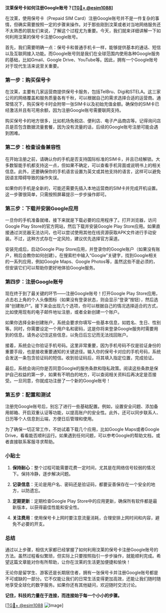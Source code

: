 **汶莱保号卡如何注册Google账号？[[TG💪+ @esim1088](https://t.me/s/esim1088)]**

在汶莱，使用保号卡（Prepaid SIM Card）注册Google账号并不是一件复杂的事情，但确实需要按照一定的步骤来操作。对于那些刚到汶莱或者对当地网络服务还不太熟悉的朋友们来说，了解这个过程尤为重要。今天，我们就来详细讲解一下如何利用汶莱的保号卡注册Google账号。

首先，我们需要明确一点：保号卡和普通手机卡一样，能够提供基本的通话、短信以及互联网接入功能。而Google账号则是我们在全球范围内使用各种Google服务的基础，比如Gmail、Google Drive、YouTube等。因此，拥有一个Google账号对于现代生活来说至关重要。

### 第一步：购买保号卡

在汶莱，主要有几家运营商提供保号卡服务，包括TelBru、Digi和STELA。这三家公司的网络覆盖和服务质量各有千秋，可以根据自己的需求选择合适的运营商。通常情况下，购买保号卡时会附带一张SIM卡以及初始充值金额。确保你的SIM卡已经激活并且有可用余额，因为注册Google账号需要联网支持。

购买保号卡的地方很多，比如机场免税店、便利店、电子产品商店等。记得询问店员是否包含数据流量套餐，因为没有流量的话，后续的Google账号注册可能会遇到困难。

### 第二步：检查设备兼容性

在开始注册之前，请确认你的手机是否支持国际标准的SIM卡，并且已经解锁。大多数智能手机都支持这一点，但如果不确定，可以查看手机背面或说明书上的相关信息。此外，还要确保你的手机语言设置为英文或其他支持的语言，这样可以避免因语言障碍导致的操作失误。

如果你的手机是全新的，可能还需要先插入本地运营商的SIM卡并完成开机设置。这一步骤很简单，只需按照屏幕提示一步步操作即可。

### 第三步：下载并安装Google应用

一旦你的手机准备就绪，接下来就是下载必要的应用程序了。打开浏览器，访问Google Play Store的官方网站，然后下载并安装Google Play Store应用。如果直接通过浏览器无法访问，也可以尝试使用其他在线资源获取APK文件进行手动安装。不过，这种方式存在一定风险，建议优先选择官方渠道。

安装完成后，启动Google Play Store应用，并登录你的Google账户（如果没有账户，稍后会教你如何创建）。在搜索栏中输入“Google”关键字，找到Google相关的一系列应用，例如Google Maps、Google Photos等，虽然这些不是必须的，但安装它们可以帮助你更好地体验Google服务。

### 第四步：注册Google账号

现在终于到了最关键的环节——注册Google账号！打开Google Play Store应用，点击右上角的个人头像图标（如果没有登录状态，则会显示“登录”按钮），然后选择“创建账户”。接下来会出现几个选项，你可以根据自己的情况选择适合的方式，比如使用现有的电子邮件地址注册，或者全新创建一个账户。

如果你选择全新创建账户，系统会要求你填写一些基本信息，如姓名、生日、性别等。同时，你需要设定一个用户名和密码，这是你将来登录Google服务时需要用到的信息。请务必记住这些信息，以免日后忘记而无法找回账户。

接着，系统会让你验证手机号码。这里非常重要，因为手机号码不仅是验证身份的重要手段，也是接收重要通知的关键途径。输入你的保号卡对应的手机号码，系统会发送一条包含验证码的短信。收到验证码后，将其填入指定位置，完成验证。

最后，系统会询问你是否同意Google的服务条款和隐私政策。阅读这些条款是保护自己权益的第一步，如果有不明白的地方，可以查阅相关资料后再决定是否接受。一旦同意，你就成功注册了一个新的Google账号！

### 第五步：配置和测试

注册完Google账号后，别忘了进行一些基础配置。例如，设置安全问题、添加备用邮箱、开启双重认证等功能，以提高账户的安全性。此外，还可以同步联系人、日历等个人信息到云端，方便日后管理和使用。

为了确保一切正常工作，不妨试着下载几个应用，比如Google Maps或者Google Drive，看看能否顺利运行。如果遇到任何问题，可以参考Google的帮助文档，或者直接联系客服寻求帮助。

### 小贴士

1. **保持耐心**：整个过程可能需要花费一定时间，尤其是在网络信号较弱的情况下。保持冷静，逐步解决问题。
   
2. **记录信息**：无论是用户名、密码还是验证码，都要妥善保存在一个安全的地方，以防遗忘。

3. **定期更新**：定期检查Google Play Store中的应用更新，确保所有软件都是最新版本，以获得最佳性能和安全性。

4. **关注费用**：使用保号卡上网时要注意流量消耗，合理安排上网时间和内容，避免不必要的开支。

### 总结

通过以上步骤，相信大家都已经掌握了如何利用汶莱的保号卡注册Google账号的方法。虽然过程看似繁琐，但实际上只要按照指引一步步操作，就能顺利完成。希望这篇文章能对你有所帮助，让你在汶莱的生活更加便捷和愉快！

无论你是留学生、游客还是长期居住者，拥有一张保号卡并注册Google账号都是不可或缺的一部分。它不仅能让我们的日常生活变得更加高效，还能让我们随时随地享受全球化的数字服务。如果你还有其他疑问，欢迎随时交流讨论。

**记住，科技的力量在于连接，而连接始于每一个小小的步骤。** 

[[TG💪+ @esim1088](https://t.me/s/esim1088) ![Image](https://i.postimg.cc/4NQfJmqS/Snipaste-2025-05-13-00-14-12.png)]